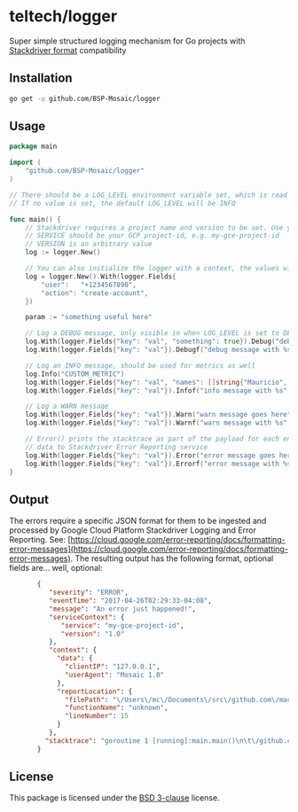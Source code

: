 # teltech/logger

Super simple structured logging mechanism for Go projects with [Stackdriver format](https://cloud.google.com/error-reporting/docs/formatting-error-messages) compatibility

## Installation

``` sh
go get -u github.com/BSP-Mosaic/logger
```

## Usage
``` go
package main

import (
    "github.com/BSP-Mosaic/logger"
)

// There should be a LOG_LEVEL environment variable set, which is read by the library
// If no value is set, the default LOG_LEVEL will be INFO

func main() {
    // Stackdriver requires a project name and version to be set. Use your environment for these values.
    // SERVICE should be your GCP project-id, e.g. my-gce-project-id
    // VERSION is an arbitrary value
    log := logger.New()

    // You can also initialize the logger with a context, the values will persisted throughout the scope of the logger instance
    log = logger.New().With(logger.Fields{
        "user":   "+1234567890",
        "action": "create-account",
    })

    param := "something useful here"

    // Log a DEBUG message, only visible in when LOG_LEVEL is set to DEBUG
    log.With(logger.Fields{"key": "val", "something": true}).Debug("debug message goes here")
    log.With(logger.Fields{"key": "val"}).Debugf("debug message with %s", param)

    // Log an INFO message, should be used for metrics as well
    log.Info("CUSTOM_METRIC")
    log.With(logger.Fields{"key": "val", "names": []string{"Mauricio", "Manuel"}}).Info("info message goes here")
    log.With(logger.Fields{"key": "val"}).Infof("info message with %s", param)

    // Log a WARN message
    log.With(logger.Fields{"key": "val"}).Warn("warn message goes here")
    log.With(logger.Fields{"key": "val"}).Warnf("warn message with %s", param)

    // Error() prints the stacktrace as part of the payload for each entry and sends the
    // data to Stackdriver Error Reporting service
    log.With(logger.Fields{"key": "val"}).Error("error message goes here")
    log.With(logger.Fields{"key": "val"}).Errorf("error message with %s", param)
}
```

## Output

The errors require a specific JSON format for them to be ingested and processed by Google Cloud Platform Stackdriver Logging and Error Reporting. See: [https://cloud.google.com/error-reporting/docs/formatting-error-messages](https://cloud.google.com/error-reporting/docs/formatting-error-messages). The resulting output has the following format, optional fields are... well, optional:
```json
       {
          "severity": "ERROR",
          "eventTime": "2017-04-26T02:29:33-04:00",
          "message": "An error just happened!",
          "serviceContext": {
             "service": "my-gce-project-id",
             "version": "1.0"
          },
          "context": {
            "data": {
              "clientIP": "127.0.0.1",
              "userAgent": "Mosaic 1.0"
            },
            "reportLocation": {
              "filePath": "\/Users\/mc\/Documents\/src\/github.com\/macuenca\/apex\/mauricio.go",
              "functionName": "unknown",
              "lineNumber": 15
            }
          },
         "stacktrace": "goroutine 1 [running]:main.main()\n\t\/github.com\/macuenca\/mauricio.go:15 +0x1a9\n"
       }
```

## License

This package is licensed under the [BSD 3-clause](https://opensource.org/licenses/BSD-3-Clause) license.
